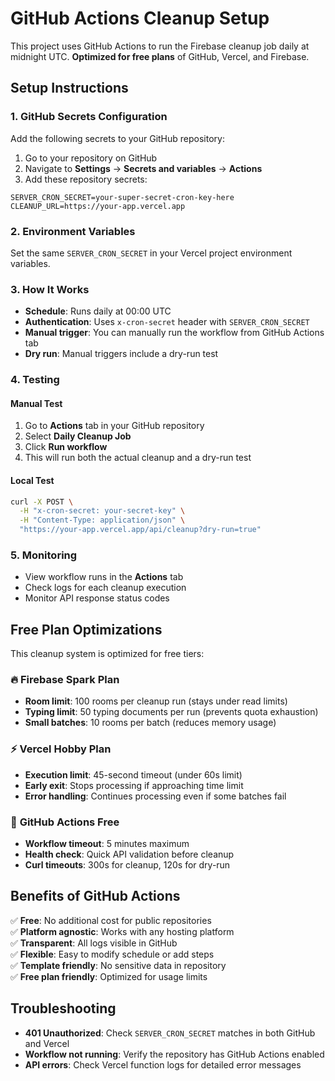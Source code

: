 # GitHub Actions Cleanup Setup

This project uses GitHub Actions to run the Firebase cleanup job daily at midnight UTC. **Optimized for free plans** of GitHub, Vercel, and Firebase.

## Setup Instructions

### 1. GitHub Secrets Configuration

Add the following secrets to your GitHub repository:

1. Go to your repository on GitHub
2. Navigate to **Settings** → **Secrets and variables** → **Actions**
3. Add these repository secrets:

```
SERVER_CRON_SECRET=your-super-secret-cron-key-here
CLEANUP_URL=https://your-app.vercel.app
```

### 2. Environment Variables

Set the same `SERVER_CRON_SECRET` in your Vercel project environment variables.

### 3. How It Works

- **Schedule**: Runs daily at 00:00 UTC
- **Authentication**: Uses `x-cron-secret` header with `SERVER_CRON_SECRET`
- **Manual trigger**: You can manually run the workflow from GitHub Actions tab
- **Dry run**: Manual triggers include a dry-run test

### 4. Testing

#### Manual Test
1. Go to **Actions** tab in your GitHub repository
2. Select **Daily Cleanup Job**
3. Click **Run workflow**
4. This will run both the actual cleanup and a dry-run test

#### Local Test
```bash
curl -X POST \
  -H "x-cron-secret: your-secret-key" \
  -H "Content-Type: application/json" \
  "https://your-app.vercel.app/api/cleanup?dry-run=true"
```

### 5. Monitoring

- View workflow runs in the **Actions** tab
- Check logs for each cleanup execution
- Monitor API response status codes

## Free Plan Optimizations

This cleanup system is optimized for free tiers:

### 🔥 **Firebase Spark Plan**
- **Room limit**: 100 rooms per cleanup run (stays under read limits)
- **Typing limit**: 50 typing documents per run (prevents quota exhaustion)
- **Small batches**: 10 rooms per batch (reduces memory usage)

### ⚡ **Vercel Hobby Plan**
- **Execution limit**: 45-second timeout (under 60s limit)
- **Early exit**: Stops processing if approaching time limit
- **Error handling**: Continues processing even if some batches fail

### 🐙 **GitHub Actions Free**
- **Workflow timeout**: 5 minutes maximum
- **Health check**: Quick API validation before cleanup
- **Curl timeouts**: 300s for cleanup, 120s for dry-run

## Benefits of GitHub Actions

✅ **Free**: No additional cost for public repositories  
✅ **Platform agnostic**: Works with any hosting platform  
✅ **Transparent**: All logs visible in GitHub  
✅ **Flexible**: Easy to modify schedule or add steps  
✅ **Template friendly**: No sensitive data in repository  
✅ **Free plan friendly**: Optimized for usage limits  

## Troubleshooting

- **401 Unauthorized**: Check `SERVER_CRON_SECRET` matches in both GitHub and Vercel
- **Workflow not running**: Verify the repository has GitHub Actions enabled
- **API errors**: Check Vercel function logs for detailed error messages 